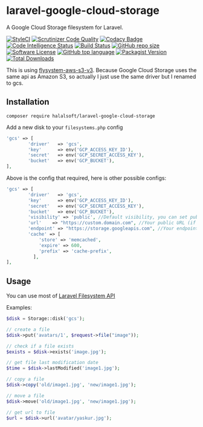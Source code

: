 # laravel-google-cloud-storage

A Google Cloud Storage filesystem for Laravel.

[![StyleCI](https://github.styleci.io/repos/277488235/shield?branch=master)](https://github.styleci.io/repos/277488235?branch=master)
[![Scrutinizer Code Quality](https://scrutinizer-ci.com/g/HalalSoft/laravel-google-cloud-storage/badges/quality-score.png?b=master)](https://scrutinizer-ci.com/g/HalalSoft/laravel-google-cloud-storage/?branch=master)
[![Codacy Badge](https://app.codacy.com/project/badge/Grade/810881222d7f41e7ba0f14998418dc00)](https://www.codacy.com/gh/HalalSoft/laravel-google-cloud-storage?utm_source=github.com&amp;utm_medium=referral&amp;utm_content=HalalSoft/laravel-google-cloud-storage&amp;utm_campaign=Badge_Grade)
[![Code Intelligence Status](https://scrutinizer-ci.com/g/HalalSoft/laravel-google-cloud-storage/badges/code-intelligence.svg?b=master)](https://scrutinizer-ci.com/code-intelligence)
[![Build Status](https://scrutinizer-ci.com/g/HalalSoft/laravel-google-cloud-storage/badges/build.png?b=master)](https://scrutinizer-ci.com/g/HalalSoft/laravel-google-cloud-storage/build-status/master)
[![GitHub repo size](https://img.shields.io/github/repo-size/halalsoft/laravel-google-cloud-storage?label=Repository%20size)](https://github.com/neneone/SnapeBot)
[![Software License](https://img.shields.io/badge/license-MIT-brightgreen.svg?style=flat-square)](LICENSE)
[![GitHub top language](https://img.shields.io/github/languages/top/neneone/SnapeBot?label=PHP)](https://github.com/neneone/SnapeBot)
[![Packagist Version](https://img.shields.io/packagist/v/halalsoft/laravel-google-cloud-storage.svg?style=flat-square)](https://packagist.org/packages/halalsoft/laravel-google-cloud-storage)
[![Total Downloads](https://img.shields.io/packagist/dt/halalsoft/laravel-google-cloud-storage.svg?style=flat-square)](https://packagist.org/packages/halalsoft/laravel-google-cloud-storage)

This is using [flysystem-aws-s3-v3](https://packagist.org/packages/league/flysystem-aws-s3-v3). Because  Google Cloud Storage uses the same api as Amazon S3, so actually I just use the same driver but I renamed to gcs.
## Installation
```
composer require halalsoft/laravel-google-cloud-storage
```

Add a new disk to your `filesystems.php` config

```php
'gcs' => [
        'driver'   => 'gcs',
        'key'      => env('GCP_ACCESS_KEY_ID'),
        'secret'   => env('GCP_SECRET_ACCESS_KEY'),
        'bucket'   => env('GCP_BUCKET'),
],
```

Above is the config that required, here is other possible configs:
```php
'gcs' => [
        'driver'   => 'gcs',
        'key'      => env('GCP_ACCESS_KEY_ID'),
        'secret'   => env('GCP_SECRET_ACCESS_KEY'),
        'bucket'   => env('GCP_BUCKET'),
        'visibility' => 'public', //Default visibility, you can set public or private
        'url'    => "https://custom.domain.com", //Your public URL (if you use custom domain or CDN)
        'endpoint' => "https://storage.googleapis.com", //Your endpoint URL (if you use custom driver)
        'cache' => [
            'store' => 'memcached',
            'expire' => 600,
            'prefix' => 'cache-prefix',
          ],
],
```
## Usage
You can use most of [Laravel Filesystem API](https://laravel.com/docs/7.x/filesystem)

Examples:
```php
$disk = Storage::disk('gcs');

// create a file
$disk->put('avatars/1', $request->file("image"));

// check if a file exists
$exists = $disk->exists('image.jpg');

// get file last modification date
$time = $disk->lastModified('image1.jpg');

// copy a file
$disk->copy('old/image1.jpg', 'new/image1.jpg');

// move a file
$disk->move('old/image1.jpg', 'new/image1.jpg');

// get url to file
$url = $disk->url('avatar/yaskur.jpg');

```
